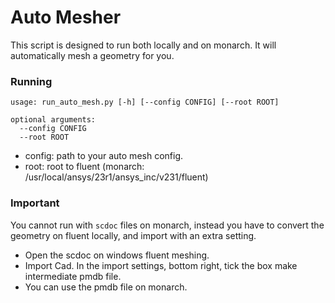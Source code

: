 # Auto Mesher
This script is designed to run both locally and on monarch. It will automatically mesh
a geometry for you. 

### Running
```
usage: run_auto_mesh.py [-h] [--config CONFIG] [--root ROOT]

optional arguments:
  --config CONFIG
  --root ROOT
```

- config: path to your auto mesh config.
- root: root to fluent (monarch: /usr/local/ansys/23r1/ansys_inc/v231/fluent)

### Important
You cannot run with ```scdoc``` files on monarch, instead you have to convert the geometry
on fluent locally, and import with an extra setting.

- Open the scdoc on windows fluent meshing.
- Import Cad. In the import settings, bottom right, tick the box make intermediate pmdb file.
- You can use the pmdb file on monarch.
